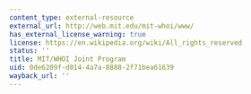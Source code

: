 ```yaml
---
content_type: external-resource
external_url: http://web.mit.edu/mit-whoi/www/
has_external_license_warning: true
license: https://en.wikipedia.org/wiki/All_rights_reserved
status: ''
title: MIT/WHOI Joint Program
uid: 0de6209f-d014-4a7a-8888-2f71bea61639
wayback_url: ''
---
```

